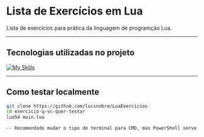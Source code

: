 # Lista de Exercícios em Lua

Lista de exercícios para prática da linguagem de programção Lua. 

---

## Tecnologias utilizadas no projeto

[![My Skills](https://skillicons.dev/icons?i=lua)](https://skillicons.dev)

---

## Como testar localmente

```bash
git clone https://github.com/lucsnobre/LuaExercicios
cd exercicio-q-vc-quer-testar
lua54 main.lua

-- Recomendado mudar o tipo de terminal para CMD, mas PowerShell serve também.